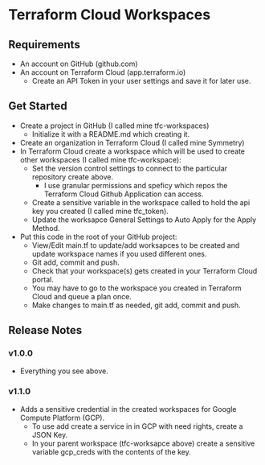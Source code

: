 # Terraform Cloud Workspaces

## Requirements

* An account on GitHub (github.com)
* An account on Terraform Cloud (app.terraform.io)
  * Create an API Token in your user settings and save it for later use.

## Get Started

* Create a project in GitHub (I called mine tfc-workspaces)
  * Initialize it with a README.md which creating it.
* Create an organization in Terraform Cloud (I called mine Symmetry)
* In Terraform Cloud create a workspace which will be used to create other workspaces (I called mine tfc-workspace):
  * Set the version control settings to connect to the particular repository create above.
    * I use granular permissions and speficy which repos the Terraform Cloud Github Application can access.
  * Create a sensitive variable in the workspace called to hold the api key you created (I called mine tfc_token).
  * Update the worksapce General Settings to Auto Apply for the Apply Method.
* Put this code in the root of your GitHub project:
  * View/Edit main.tf to update/add worksapces to be created and update workspace names if you used different ones.
  * Git add, commit and push.
  * Check that your workspace(s) gets created in your Terraform Cloud portal.
  * You may have to go to the workspace you created in Terraform Cloud and queue a plan once.
  * Make changes to main.tf as needed, git add, commit and push.

## Release Notes

### v1.0.0
* Everything you see above.

### v1.1.0
* Adds a sensitive credential in the created workspaces for Google Compute Platform (GCP).
  * To use add create a service in in GCP with need rights, create a JSON Key.
  * In your parent workspace (tfc-worksapce above) create a sensitive variable gcp_creds with the contents of the key.
